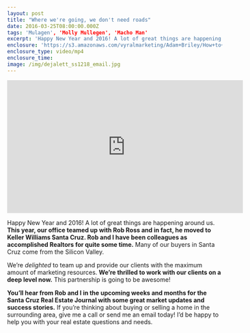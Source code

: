 ```yaml
---
layout: post
title: "Where we're going, we don't need roads"
date: 2016-03-25T08:00:00.000Z
tags: 'Mulagen', 'Molly Mullegen', 'Macho Man'
excerpt: 'Happy New Year and 2016! A lot of great things are happening around us. This year, our office teamed up with Rob Ross and in fact, he moved to Keller Williams Santa Cruz. Rob and I have been colleagues as accomplished Realtors for quite some time. Many of our buyers in Santa Cruz come from the Silicon Valley.'
enclosure: 'https://s3.amazonaws.com/vyralmarketing/Adam+Briley/How+to+Get+the+Best+Value+for+Your+Home.mp4'
enclosure_type: video/mp4
enclosure_time:
image: /img/dejalett_ss1218_email.jpg
---
```



<iframe width="552" height="311" src="https://www.youtube.com/embed/otsTKhJat4E" frameborder="0" allowfullscreen=""></iframe>

Happy New Year and 2016! A lot of great things are happening around us. **This year, our office teamed up with Rob Ross and in fact, he moved to Keller Williams Santa Cruz. Rob and I have been colleagues as accomplished Realtors for quite some time.** Many of our buyers in Santa Cruz come from the Silicon Valley.

We’re *delighted* to team up and provide our clients with the maximum amount of marketing resources. **We’re thrilled to work with our clients on a deep level now.** This partnership is going to be awesome!

**You’ll hear from Rob and I in the upcoming weeks and months for the Santa Cruz Real Estate Journal with some great market updates and success stories.** If you’re thinking about buying or selling a home in the surrounding area, give me a call or send me an email today! I’d be happy to help you with your real estate questions and needs.